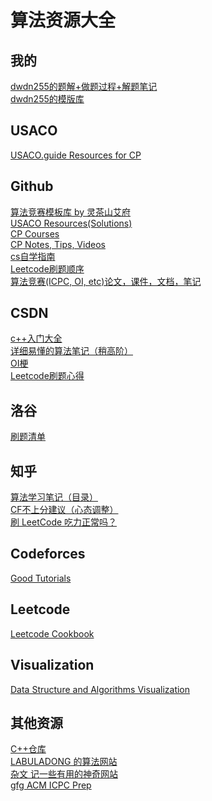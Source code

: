 # 算法资源大全
## 我的
[dwdn255的题解+做题过程+解题笔记](https://github.com/diannewithdoublen/algorithmproblemsolving)<br />
[dwdn255的模版库](https://github.com/diannewithdoublen/mobanku)<br />

## USACO
[USACO.guide Resources for CP](https://usaco.guide/general/resources-cp?lang=cpp)<br />

## Github
[算法竞赛模板库 by 灵茶山艾府](https://github.com/EndlessCheng/codeforces-go) <br />
[USACO Resources(Solutions)](https://github.com/bqi343/cp-notebook/tree/master/Contests/USACO%20Solutions) <br />
[CP Courses](https://github.com/lnishan/awesome-competitive-programming#open-courses)<br />
[CP Notes, Tips, Videos](https://github.com/kunal-kushwaha/Competitive-Programming-Resources)<br />
[cs自学指南](https://github.com/PKUFlyingPig/cs-self-learning)<br />
[Leetcode刷题顺序](https://github.com/youngyangyang04/leetcode-master)<br />
[算法竞赛(ICPC, OI, etc)论文，课件，文档，笔记](https://github.com/LzyRapx/Competitive-Programming-Docs)<br />

## CSDN
[c++入门大全](https://blog.csdn.net/m0_62870588/category_11707061.html)<br />
[详细易懂的算法笔记（稍高阶）](https://blog.csdn.net/weixin_45629285/category_10218699.html)<br />
[OI梗](https://blog.csdn.net/m0_45682806/article/details/107912992?ops_request_misc=%257B%2522request%255Fid%2522%253A%2522168808920516800197049542%2522%252C%2522scm%2522%253A%252220140713.130102334.pc%255Fall.%2522%257D&request_id=168808920516800197049542&biz_id=0&utm_medium=distribute.pc_search_result.none-task-blog-2~all~first_rank_ecpm_v1~rank_v31_ecpm-9-107912992-null-null.142^v88^insert_down38v5,239^v2^insert_chatgpt&utm_term=oi%E7%BB%8F%E5%8E%86&spm=1018.2226.3001.4187)<br />
[Leetcode刷题心得](https://blog.csdn.net/qq_41022094/article/details/104658718?utm_medium=distribute.pc_relevant.none-task-blog-2~default~baidujs_utm_term~default-0-104658718-blog-95726307.235^v38^pc_relevant_anti_vip_base&spm=1001.2101.3001.4242.1&utm_relevant_index=3)<br />

## 洛谷
[刷题清单](https://www.luogu.com.cn/paste/0id3h6on)<br />

## 知乎
[算法学习笔记（目录）](https://zhuanlan.zhihu.com/p/105467597)<br />
[CF不上分建议（心态调整）](https://www.zhihu.com/question/353734418/answer/2353160035)<br />
[刷 LeetCode 吃力正常吗？](https://www.zhihu.com/question/31092580/answer/1534887374)<br />

## Codeforces
[Good Tutorials](https://codeforces.com/blog/entry/57282)<br />

## Leetcode
[Leetcode Cookbook](https://books.halfrost.com/leetcode/)<br />

## Visualization
[Data Structure and Algorithms Visualization](https://visualgo.net/en)<br />

## 其他资源
[C++仓库](https://interview.huihut.com/#/?id=stl)<br />
[LABULADONG 的算法网站](https://labuladong.github.io/algo/)<br />
[杂文 记一些有用的神奇网站](https://www.cnblogs.com/Xing-Ling/p/10897760.html)<br />
[gfg ACM ICPC Prep](https://www.geeksforgeeks.org/how-to-prepare-for-acm-icpc/)<br />

